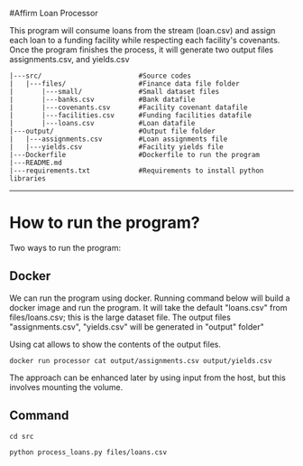 #Affirm Loan Processor

This program will consume loans from the stream (loan.csv) and assign each loan to a funding facility while
respecting each facility's covenants. Once the program finishes the process, it will generate two output files
assignments.csv, and yields.csv


```
|---src/                        #Source codes              
|   |---files/                  #Finance data file folder
|       |---small/              #Small dataset files
|       |---banks.csv           #Bank datafile
|       |---covenants.csv       #Facility covenant datafile
|       |---facilities.csv      #Funding facilities datafile
|       |---loans.csv           #Loan datafile
|---output/                     #Output file folder    
|   |---assignments.csv         #Loan assignments file
|   |---yields.csv              #Facility yields file
|---Dockerfile                  #Dockerfile to run the program
|---README.md                   
|---requirements.txt            #Requirements to install python libraries
```

------------------------

# How to run the program?
Two ways to run the program:

## Docker
We can run the program using docker. Running command below will build a docker image and run the program.
It will take the default "loans.csv" from files/loans.csv; this is the large dataset file. 
The output files "assignments.csv", "yields.csv" will be generated in "output" folder"

Using cat allows to show the contents of the output files.

```
docker run processor cat output/assignments.csv output/yields.csv 

```

The approach can be enhanced later by using input from the host, but this involves mounting the volume.


## Command

```
cd src

python process_loans.py files/loans.csv

```


